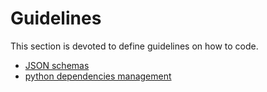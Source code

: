 # Guidelines

This section is devoted to define guidelines on how to code.

- [JSON schemas](json-schemas.md)
- [python dependencies management](python-dependencies.md)
